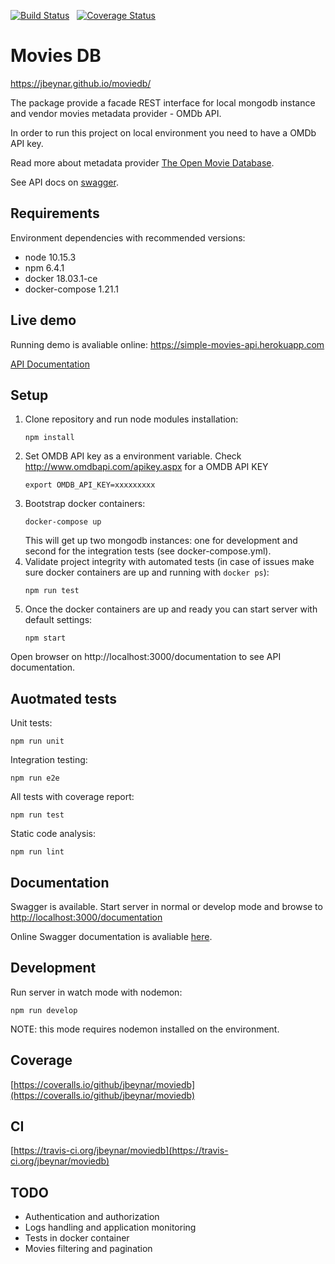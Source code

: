 [![Build Status](https://travis-ci.org/jbeynar/moviedb.svg?branch=develop)](https://travis-ci.org/jbeynar/moviedb)
&nbsp; [![Coverage Status](https://coveralls.io/repos/github/jbeynar/moviedb/badge.svg?branch=develop)](https://coveralls.io/github/jbeynar/moviedb?branch=develop)

# Movies DB

https://jbeynar.github.io/moviedb/

The package provide a facade REST interface for local mongodb instance and vendor movies metadata provider - OMDb API.

In order to run this project on local environment you need to have a OMDb API key.

Read more about metadata provider [The Open Movie Database](http://www.omdbapi.com/).

See API docs on [swagger](https://simple-movies-api.herokuapp.com/documentation).

## Requirements

Environment dependencies with recommended versions:

- node 10.15.3
- npm 6.4.1
- docker 18.03.1-ce
- docker-compose 1.21.1

## Live demo

Running demo is avaliable online: https://simple-movies-api.herokuapp.com

[API Documentation](https://simple-movies-api.herokuapp.com/documentation)


## Setup

1. Clone repository and run node modules installation:
    ```
    npm install
    ```
2. Set OMDB API key as a environment variable. Check http://www.omdbapi.com/apikey.aspx for a OMDB API KEY
    ```
    export OMDB_API_KEY=xxxxxxxxx
    ``` 
3. Bootstrap docker containers:
    ```
    docker-compose up
    ```
    This will get up two mongodb instances: one for development and second for the integration tests (see docker-compose.yml).
4. Validate project integrity with automated tests (in case of issues make sure docker containers are up and running with `docker ps`):
    ```
    npm run test
    ```
5. Once the docker containers are up and ready you can start server with default settings:
    ```
    npm start
    ```

Open browser on http://localhost:3000/documentation to see API documentation.

## Auotmated tests

Unit tests:
```
npm run unit
```
Integration testing:
```
npm run e2e
```
All tests with coverage report:
```
npm run test
```
Static code analysis:
```
npm run lint
```

## Documentation

Swagger is available. Start server in normal or develop mode and browse to [http://localhost:3000/documentation](http://localhost:3000/documentation)

Online Swagger documentation is avaliable [here](https://simple-movies-api.herokuapp.com/documentation).

## Development

Run server in watch mode with nodemon:
```
npm run develop
```
NOTE: this mode requires nodemon installed on the environment.

## Coverage

[https://coveralls.io/github/jbeynar/moviedb](https://coveralls.io/github/jbeynar/moviedb)

## CI

[https://travis-ci.org/jbeynar/moviedb](https://travis-ci.org/jbeynar/moviedb)

## TODO
- Authentication and authorization
- Logs handling and application monitoring
- Tests in docker container
- Movies filtering and pagination

